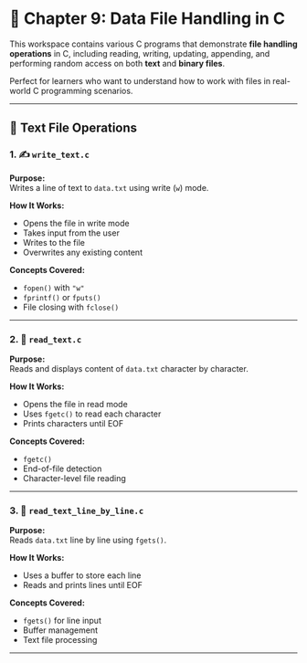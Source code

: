 # 📂 Chapter 9: Data File Handling in C

This workspace contains various C programs that demonstrate **file handling operations** in C, including reading, writing, updating, appending, and performing random access on both **text** and **binary files**.

Perfect for learners who want to understand how to work with files in real-world C programming scenarios.

---

## 📝 Text File Operations

### 1. ✍️ `write_text.c`
**Purpose:**  
Writes a line of text to `data.txt` using write (`w`) mode.

**How It Works:**  
- Opens the file in write mode  
- Takes input from the user  
- Writes to the file  
- Overwrites any existing content

**Concepts Covered:**  
- `fopen()` with `"w"`  
- `fprintf()` or `fputs()`  
- File closing with `fclose()`

---

### 2. 📖 `read_text.c`
**Purpose:**  
Reads and displays content of `data.txt` character by character.

**How It Works:**  
- Opens the file in read mode  
- Uses `fgetc()` to read each character  
- Prints characters until EOF

**Concepts Covered:**  
- `fgetc()`  
- End-of-file detection  
- Character-level file reading

---

### 3. 📄 `read_text_line_by_line.c`
**Purpose:**  
Reads `data.txt` line by line using `fgets()`.

**How It Works:**  
- Uses a buffer to store each line  
- Reads and prints lines until EOF

**Concepts Covered:**  
- `fgets()` for line input  
- Buffer management  
- Text file processing

---
